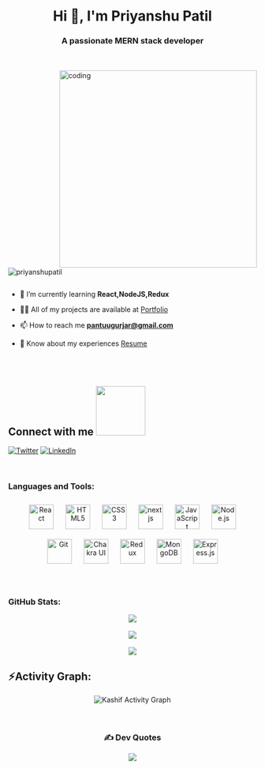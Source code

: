 <h1 align="center">Hi 👋, I'm Priyanshu Patil</h1>
<h3 align="center">A passionate MERN stack developer</h3>
</br>
</br>
<img align="right" alt="coding" width="400px"  src="https://camo.githubusercontent.com/c1dcb74cc1c1835b1d716f5051499a2814c683c806b15f04b0eba492863703e9/68747470733a2f2f63646e2e6472696262626c652e636f6d2f75736572732f3733303730332f73637265656e73686f74732f363538313234332f6176656e746f2e676966" />
<p align="left"> <img src="https://komarev.com/ghpvc/?username=priyanshupatil&label=Profile%20views&color=0e75b6&style=flat" alt="priyanshupatil" /> </p>
<p align="left"> <a href="https://twitter.com/" target="blank"><img src="https://img.shields.io/twitter/follow/?logo=twitter&style=for-the-badge" alt="" /></a> </p>

- 🌱 I’m currently learning **React,NodeJS,Redux**

- 👨‍💻 All of my projects are available at  <a href="https://drive.google.com/file/d/1BJEbGf9EUvbjV5OwCTlqJqKcSgVc_MlD/view?usp=sharing](https://priyanshupatil.github.io/)" target="_blank">Portfolio</a>

- 📫 How to reach me **pantuugurjar@gmail.com**

- 📄 Know about my experiences 
 <a href="https://drive.google.com/file/d/1BJEbGf9EUvbjV5OwCTlqJqKcSgVc_MlD/view?usp=sharing" target="
_blank">Resume</a>
</br>
<br> 
<h2> Connect with me <img src='https://raw.githubusercontent.com/ShahriarShafin/ShahriarShafin/main/Assets/handshake.gif' width="100px"> </h2>

[![Twitter](https://img.shields.io/badge/Twitter-%231877F2.svg?logo=Twitter&logoColor=white)](https://twitter.com/priyanshu2710_)
[![LinkedIn](https://img.shields.io/badge/LinkedIn-%230077B5.svg?logo=linkedin&logoColor=white)](https://www.linkedin.com/in/priyanshu-patil/)

</br>
<h3 align="left">Languages and Tools: </h3>
<div align="center"> 
<a href="https://reactjs.org/" target="_blank"><img style="margin: 10px" src="https://profilinator.rishav.dev/skills-assets/react-original-wordmark.svg" alt="React" height="50" /></a>  
<a href="https://en.wikipedia.org/wiki/HTML5" target="_blank"><img style="margin: 10px" src="https://profilinator.rishav.dev/skills-assets/html5-original-wordmark.svg" alt="HTML5" height="50" /></a>  
<a href="https://www.w3schools.com/css/" target="_blank"><img style="margin: 10px" src="https://profilinator.rishav.dev/skills-assets/css3-original-wordmark.svg" alt="CSS3" height="50" /></a>  
<a href="https://nextjs.org/docs/getting-started/" target="_blank"><img style="margin: 10px" src="https://www.rlogical.com/wp-content/uploads/2021/08/Rlogical-Blog-Images-thumbnail.png" alt="nextjs" height="50" /></a>
<a href="https://www.javascript.com/" target="_blank"><img style="margin: 10px" src="https://profilinator.rishav.dev/skills-assets/javascript-original.svg" alt="JavaScript" height="50" /></a>  
<a href="https://nodejs.org/" target="_blank"><img style="margin: 10px" src="https://profilinator.rishav.dev/skills-assets/nodejs-original-wordmark.svg" alt="Node.js" height="50" /></a>   
<a href="https://github.com/" target="_blank"><img style="margin: 10px" src="https://profilinator.rishav.dev/skills-assets/git-scm-icon.svg" alt="Git" height="50" /></a>  
<a href="https://chakra-ui.com/" target="_blank"><img style="margin: 10px" src="https://profilinator.rishav.dev/skills-assets/chakraui.png" alt="Chakra UI" height="50" /></a>  
<a href="https://redux.js.org/" target="_blank"><img style="margin: 10px" src="https://profilinator.rishav.dev/skills-assets/redux-original.svg" alt="Redux" height="50" /></a>  
<a href="https://www.mongodb.com/" target="_blank"><img style="margin: 10px" src="https://profilinator.rishav.dev/skills-assets/mongodb-original-wordmark.svg" alt="MongoDB" height="50" /></a> 
 <a href="https://expressjs.com/" target="_blank"><img style="margin: 10px" src="https://profilinator.rishav.dev/skills-assets/express-original-wordmark.svg" alt="Express.js" height="50" /></a> 
</div>
<br/>  
</br>


<h3 align="left">GitHub Stats: </h3>
<div align="center">

![](https://github-readme-stats.vercel.app/api?username=priyanshupatil&theme=dark&hide_border=false&include_all_commits=false&count_private=false)<br/></br>
![](https://github-readme-streak-stats.herokuapp.com/?user=priyanshupatil&theme=dark&hide_border=false)<br/></br>
![](https://github-readme-stats.vercel.app/api/top-langs/?username=priyanshupatil&theme=dark&hide_border=false&include_all_commits=false&count_private=false&layout=compact)

 <h2 align="left">⚡Activity Graph:</h2>
  <a><img alt="Kashif Activity Graph" src="https://github-readme-activity-graph.cyclic.app/graph?username=priyanshupatil&theme=react-dark&hide_border=true" /></a>


<br> 

</br>
</br>

### ✍️ Dev Quotes
![](https://quotes-github-readme.vercel.app/api?type=horizontal&theme=radical)

</div>
